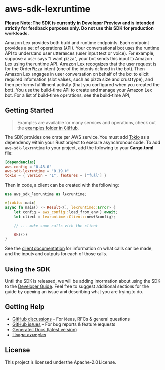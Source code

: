 # aws-sdk-lexruntime

**Please Note: The SDK is currently in Developer Preview and is intended strictly for
feedback purposes only. Do not use this SDK for production workloads.**

Amazon Lex provides both build and runtime endpoints. Each endpoint provides a set of operations (API). Your conversational bot uses the runtime API to understand user utterances (user input text or voice). For example, suppose a user says "I want pizza", your bot sends this input to Amazon Lex using the runtime API. Amazon Lex recognizes that the user request is for the OrderPizza intent (one of the intents defined in the bot). Then Amazon Lex engages in user conversation on behalf of the bot to elicit required information (slot values, such as pizza size and crust type), and then performs fulfillment activity (that you configured when you created the bot). You use the build-time API to create and manage your Amazon Lex bot. For a list of build-time operations, see the build-time API, .

## Getting Started

> Examples are available for many services and operations, check out the
> [examples folder in GitHub](https://github.com/awslabs/aws-sdk-rust/tree/main/examples).

The SDK provides one crate per AWS service. You must add [Tokio](https://crates.io/crates/tokio)
as a dependency within your Rust project to execute asynchronous code. To add `aws-sdk-lexruntime` to
your project, add the following to your **Cargo.toml** file:

```toml
[dependencies]
aws-config = "0.48.0"
aws-sdk-lexruntime = "0.19.0"
tokio = { version = "1", features = ["full"] }
```

Then in code, a client can be created with the following:

```rust
use aws_sdk_lexruntime as lexruntime;

#[tokio::main]
async fn main() -> Result<(), lexruntime::Error> {
    let config = aws_config::load_from_env().await;
    let client = lexruntime::Client::new(&config);

    // ... make some calls with the client

    Ok(())
}
```

See the [client documentation](https://docs.rs/aws-sdk-lexruntime/latest/aws_sdk_lexruntime/client/struct.Client.html)
for information on what calls can be made, and the inputs and outputs for each of those calls.

## Using the SDK

Until the SDK is released, we will be adding information about using the SDK to the
[Developer Guide](https://docs.aws.amazon.com/sdk-for-rust/latest/dg/welcome.html). Feel free to suggest
additional sections for the guide by opening an issue and describing what you are trying to do.

## Getting Help

* [GitHub discussions](https://github.com/awslabs/aws-sdk-rust/discussions) - For ideas, RFCs & general questions
* [GitHub issues](https://github.com/awslabs/aws-sdk-rust/issues/new/choose) – For bug reports & feature requests
* [Generated Docs (latest version)](https://awslabs.github.io/aws-sdk-rust/)
* [Usage examples](https://github.com/awslabs/aws-sdk-rust/tree/main/examples)

## License

This project is licensed under the Apache-2.0 License.

